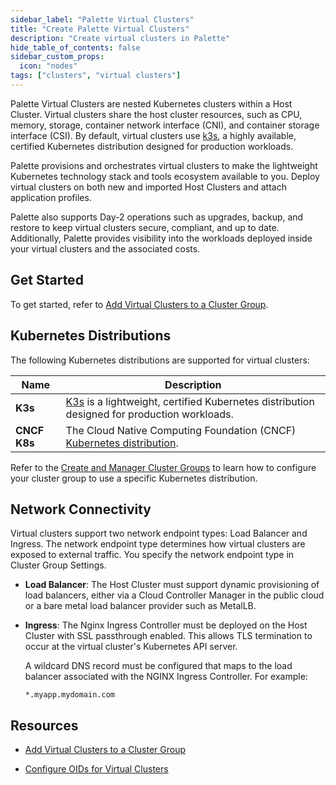 ```yaml
---
sidebar_label: "Palette Virtual Clusters"
title: "Create Palette Virtual Clusters"
description: "Create virtual clusters in Palette"
hide_table_of_contents: false
sidebar_custom_props: 
  icon: "nodes"
tags: ["clusters", "virtual clusters"]
---
```



Palette Virtual Clusters are nested Kubernetes clusters within a Host Cluster. Virtual clusters share the host cluster resources, such as CPU, memory, storage, container network interface (CNI), and container storage interface (CSI). By default, virtual clusters use [k3s](https://github.com/k3s-io/k3s), a highly available, certified Kubernetes distribution designed for production workloads.

Palette provisions and orchestrates virtual clusters to make the lightweight Kubernetes technology stack and tools ecosystem available to you. Deploy virtual clusters on both new and imported Host Clusters and attach application profiles.

Palette also supports Day-2 operations such as upgrades, backup, and restore to keep virtual clusters secure, compliant, and up to date. Additionally, Palette provides visibility into the workloads deployed inside your virtual clusters and the associated costs.

## Get Started


To get started, refer to [Add Virtual Clusters to a Cluster Group](deploy-virtual-cluster.md).

## Kubernetes Distributions

The following Kubernetes distributions are supported for virtual clusters:

| **Name** | **Description** |
| --- | --- |
| **K3s** | [K3s](https://k3s.io) is a lightweight, certified Kubernetes distribution designed for production workloads. |
| **CNCF K8s**| The Cloud Native Computing Foundation (CNCF) [Kubernetes distribution](https://www.cncf.io/projects/kubernetes). |


Refer to the [Create and Manager Cluster Groups](../cluster-groups/create-cluster-group.md#palette-virtual-cluster-configuration) to learn how to configure your cluster group to use a specific Kubernetes distribution.

## Network Connectivity

Virtual clusters support two network endpoint types: Load Balancer and Ingress. The network endpoint type determines how virtual clusters are exposed to external traffic. You specify the network endpoint type in Cluster Group Settings.

- **Load Balancer**: The Host Cluster must support dynamic provisioning of load balancers, either via a Cloud Controller Manager in the public cloud or a bare metal load balancer provider such as MetalLB.

- **Ingress**: The Nginx Ingress Controller must be deployed on the Host Cluster with SSL passthrough enabled. This allows TLS termination to occur at the virtual cluster's Kubernetes API server.

   A wildcard DNS record must be configured that maps to the load balancer associated with the NGINX Ingress Controller. For example:

   `*.myapp.mydomain.com`


## Resources

- [Add Virtual Clusters to a Cluster Group](deploy-virtual-cluster.md)

- [Configure OIDs for Virtual Clusters](configure-oidc-virtual-cluster.md)